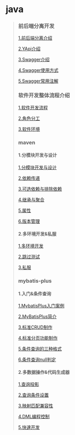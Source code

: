 # java
>
> ### 前后端分离开发
> [1.前后端分离介绍](java/前后端分离开发/1.前后端分离介绍.md)
> 
> [2.YApi介绍](java/前后端分离开发/2.YApi介绍.md)
> 
> [3.Swagger介绍](java/前后端分离开发/3.Swagger介绍.md)
> 
> [4.Swagger使用方式](java/前后端分离开发/4.Swagger使用方式.md)
> 
> [5.Swagger常用注解](java/前后端分离开发/5.Swagger常用注解.md)
>
> ### 软件开发整体流程介绍
>
> [1.软件开发流程](java/软件开发整体介绍/1.软件开发流程.md)
> 
> [2.角色分工](java/软件开发整体介绍/2.角色分工.md)
> 
> [3.软件环境](java/软件开发整体介绍/3.软件环境.md)
>
> ### maven
>
> #### 1.分模块开发与设计
>
> [1.分模块开发与设计](java/Maven/Maven进阶/1.分模块开发与设计/1.分模块开发与设计.md)
> 
> [2.依赖传递](java/Maven/Maven进阶/1.分模块开发与设计/2.依赖传递.md)
> 
> [3.可选依赖与排除依赖](java/Maven/Maven进阶/1.分模块开发与设计/3.可选依赖与排除依赖.md)
> 
> [4.继承与聚合](java/Maven/Maven进阶/1.分模块开发与设计/4.继承与聚合.md)
> 
> [5.属性](java/Maven/Maven进阶/1.分模块开发与设计/5.属性.md)
> 
> [6.版本管理](java/Maven/Maven进阶/1.分模块开发与设计/6.版本管理.md)
>
> #### 2.多环境开发&私服
>
> [1.多环境开发](java/Maven/Maven进阶/2.多环境开发&私服/1.多环境开发.md)
> 
> [2.跳过测试](java/Maven/Maven进阶/2.多环境开发&私服/2.跳过测试.md)
> 
> [3.私服](java/Maven/Maven进阶/2.多环境开发&私服/3.私服.md)
> 
>
> ### mybatis-plus
>
> #### 1.入门&条件查询
>
> [1.MybatisPlus入门案例](java/MyBatis-Plus/1.入门&条件查询/1.MybatisPlus入门案例.md)
> 
> [2.MyBatisPlus简介](java/MyBatis-Plus/1.入门&条件查询/2.MyBatisPlus简介.md)
> 
> [3.标准CRUD制作](java/MyBatis-Plus/1.入门&条件查询/3.标准CRUD制作.md)
> 
> [4.标准分页功能制作](java/MyBatis-Plus/1.入门&条件查询/4.标准分页功能制作.md)
> 
> [5.条件查询的三种格式](java/MyBatis-Plus/1.入门&条件查询/5.条件查询的三种格式.md)
> 
> [6.条件查询null判定](java/MyBatis-Plus/1.入门&条件查询/6.条件查询null判定.md)
>
> #### 2.多数据操作&代码生成器
>
> [1.查询投影](java/MyBatis-Plus/2.多数据操作&代码生成器/1.查询投影.md)
> 
> [2.查询条件设置](java/MyBatis-Plus/2.多数据操作&代码生成器/2.查询条件设置.md)
> 
> [3.映射匹配兼容性](java/MyBatis-Plus/2.多数据操作&代码生成器/3.映射匹配兼容性.md)
> 
> [4.DML编程控制](java/MyBatis-Plus/2.多数据操作&代码生成器/4.DML编程控制.md)
> 
> [5.快速开发](java/MyBatis-Plus/2.多数据操作&代码生成器/5.快速开发.md)
> 
